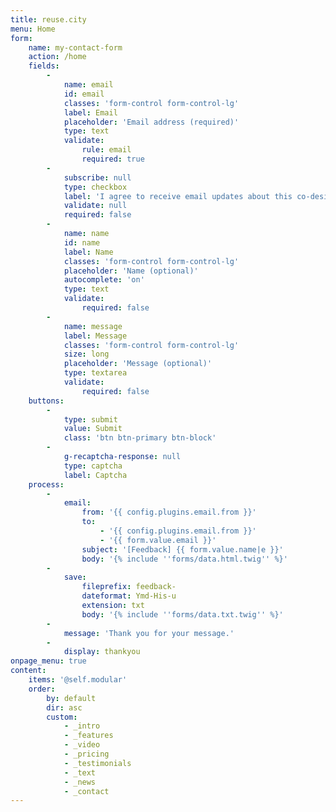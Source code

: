 ```yaml
---
title: reuse.city
menu: Home
form:
    name: my-contact-form
    action: /home
    fields:
        -
            name: email
            id: email
            classes: 'form-control form-control-lg'
            label: Email
            placeholder: 'Email address (required)'
            type: text
            validate:
                rule: email
                required: true
        -
            subscribe: null
            type: checkbox
            label: 'I agree to receive email updates about this co-design lab (optional).'
            validate: null
            required: false
        -
            name: name
            id: name
            label: Name
            classes: 'form-control form-control-lg'
            placeholder: 'Name (optional)'
            autocomplete: 'on'
            type: text
            validate:
                required: false
        -
            name: message
            label: Message
            classes: 'form-control form-control-lg'
            size: long
            placeholder: 'Message (optional)'
            type: textarea
            validate:
                required: false
    buttons:
        -
            type: submit
            value: Submit
            class: 'btn btn-primary btn-block'
        -
            g-recaptcha-response: null
            type: captcha
            label: Captcha
    process:
        -
            email:
                from: '{{ config.plugins.email.from }}'
                to:
                    - '{{ config.plugins.email.from }}'
                    - '{{ form.value.email }}'
                subject: '[Feedback] {{ form.value.name|e }}'
                body: '{% include ''forms/data.html.twig'' %}'
        -
            save:
                fileprefix: feedback-
                dateformat: Ymd-His-u
                extension: txt
                body: '{% include ''forms/data.txt.twig'' %}'
        -
            message: 'Thank you for your message.'
        -
            display: thankyou
onpage_menu: true
content:
    items: '@self.modular'
    order:
        by: default
        dir: asc
        custom:
            - _intro
            - _features
            - _video
            - _pricing
            - _testimonials
            - _text
            - _news
            - _contact
---
```


